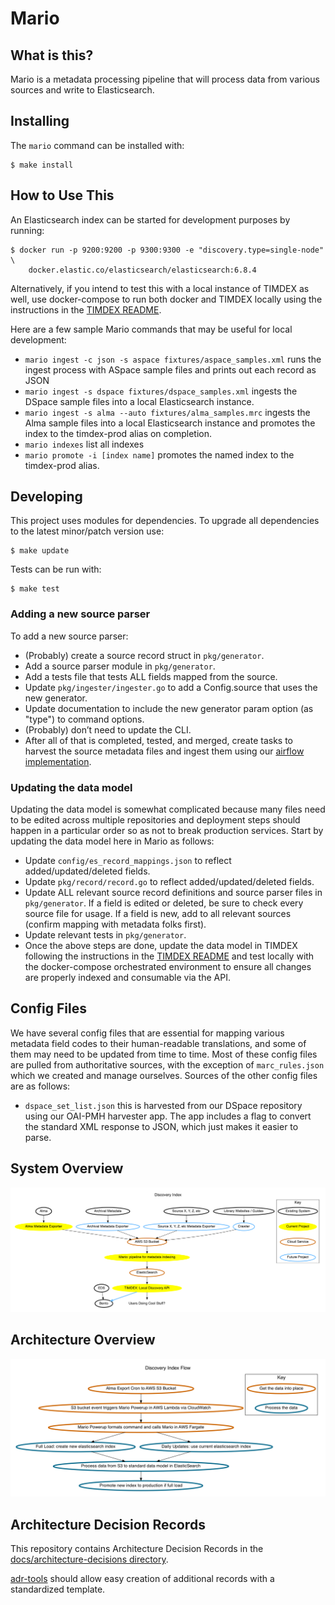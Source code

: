 # Mario

## What is this?

Mario is a metadata processing pipeline that will process data from various
sources and write to Elasticsearch.

## Installing

The `mario` command can be installed with:

```
$ make install
```

## How to Use This

An Elasticsearch index can be started for development purposes by running:

```
$ docker run -p 9200:9200 -p 9300:9300 -e "discovery.type=single-node" \
    docker.elastic.co/elasticsearch/elasticsearch:6.8.4
```

Alternatively, if you intend to test this with a local instance of TIMDEX
as well, use docker-compose to run both docker and TIMDEX locally using the
instructions in the [TIMDEX README](https://github.com/MITLibraries/timdex/blob/master/README.md#docker-compose-orchestrated-local-environment).

Here are a few sample Mario commands that may be useful for local development:
- `mario ingest -c json -s aspace fixtures/aspace_samples.xml`
  runs the ingest process with ASpace sample files and prints out each record
  as JSON
- `mario ingest -s dspace fixtures/dspace_samples.xml` ingests the
  DSpace sample files into a local Elasticsearch instance.
- `mario ingest -s alma --auto fixtures/alma_samples.mrc` ingests the
  Alma sample files into a local Elasticsearch instance and promotes the
  index to the timdex-prod alias on completion.
- `mario indexes` list all indexes
- `mario promote -i [index name]` promotes the named index to the
  timdex-prod alias.

## Developing

This project uses modules for dependencies. To upgrade all dependencies to the latest minor/patch version use:

```
$ make update
```

Tests can be run with:

```
$ make test
```

### Adding a new source parser
To add a new source parser:
- (Probably) create a source record struct in `pkg/generator`.
- Add a source parser module in `pkg/generator`.
- Add a tests file that tests ALL fields mapped from the source.
- Update `pkg/ingester/ingester.go` to add a Config.source that uses the new
  generator.
- Update documentation to include the new generator param option (as "type") to
  command options.
- (Probably) don’t need to update the CLI.
- After all of that is completed, tested, and merged, create tasks to harvest
  the source metadata files and ingest them using our [airflow implementation](https://github.com/MITLibraries/workflow).

### Updating the data model
Updating the data model is somewhat complicated because many files need to be
edited across multiple repositories and deployment steps should happen in a
particular order so as not to break production services. Start by updating the data model here in Mario as follows:
- Update `config/es_record_mappings.json` to reflect added/updated/deleted
  fields.
- Update `pkg/record/record.go` to reflect added/updated/deleted fields.
- Update ALL relevant source record definitions and source parser files in
  `pkg/generator`. If a field is edited or deleted, be sure to check every
  source file for usage. If a field is new, add to all relevant sources
  (confirm mapping with metadata folks first).
- Update relevant tests in `pkg/generator`.
- Once the above steps are done, update the data model in TIMDEX following the
  instructions in the [TIMDEX README](https://github.com/MITLibraries/timdex/blob/master/README.md) and test locally with the docker-compose
  orchestrated environment to ensure all changes are properly indexed and
  consumable via the API.

## Config Files
We have several config files that are essential for mapping various metadata
field codes to their human-readable translations, and some of them may need to
be updated from time to time. Most of these config files are pulled from
authoritative sources, with the exception of `marc_rules.json` which we created
and manage ourselves. Sources of the other config files are as follows:

- `dspace_set_list.json` this is harvested from our DSpace repository using our
  OAI-PMH harvester app. The app includes a flag to convert the standard XML
  response to JSON, which just makes it easier to parse.

## System Overview
![alt text](docs/charts/dip_overview.png "Mario system overview chart")

## Architecture Overview
![alt text](docs/charts/dip_architecture.png "Mario system overview chart")

## Architecture Decision Records

This repository contains Architecture Decision Records in the
[docs/architecture-decisions directory](docs/architecture-decisions).

[adr-tools](https://github.com/npryce/adr-tools) should allow easy creation of
additional records with a standardized template.
